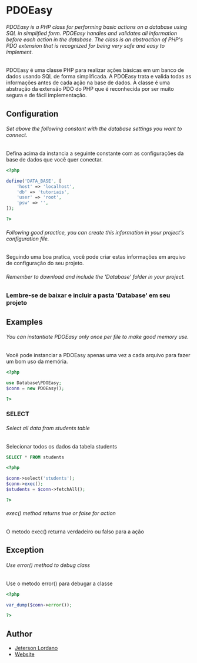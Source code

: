 # PDOEasy

###### PDOEasy is a PHP class for performing basic actions on a database using SQL in simplified form. PDOEasy handles and validates all information before each action in the database. The class is an abstraction of PHP's PDO extension that is recognized for being very safe and easy to implement.

PDOEasy é uma classe PHP para realizar ações básicas em um banco de dados usando SQL de forma simplificada. A PDOEasy trata e valida todas as informações antes de cada ação na base de dados. A classe é uma abstração da extensão PDO do PHP que é reconhecida por ser muito segura e de fácil implementação.

## Configuration

###### Set above the following constant with the database settings you want to connect.

Defina acima da instancia a seguinte constante com as configurações da base de dados que você quer conectar. 

```php
<?php

define('DATA_BASE', [
    'host' => 'localhost',
    'db' => 'tutoriais',
    'user' => 'root',
    'psw' => '',
]);

?>
```

###### Following good practice, you can create this information in your project's configuration file.
Seguindo uma boa pratica, você pode criar estas informações em arquivo de configuração do seu projeto.

###### Remember to download and include the 'Database' folder in your project.

### Lembre-se de baixar e incluir a pasta 'Database' em seu projeto

## Examples

###### You can instantiate PDOEasy only once per file to make good memory use.

Você pode instanciar a PDOEasy apenas uma vez a cada arquivo para fazer um bom uso da memória.

```php
<?php

use Database\PDOEasy;
$conn = new PDOEasy();

?>
```

### SELECT

###### Select all data from students table

Selecionar todos os dados da tabela students

```sql
SELECT * FROM students
```

```php
<?php

$conn->select('students');
$conn->exec();
$students = $conn->fetchAll();

?>
```

###### exec() method returns true or false for action

O metodo exec() returna verdadeiro ou falso para a ação

## Exception

###### Use error() method to debug class

Use o metodo error() para debugar a classe

```php
<?php

var_dump($conn->error());

?>
```

## Author

- [Jeterson Lordano](https://github.com/jetersonlordano)
- [Website](https://www.jetersonlordano.com.br)